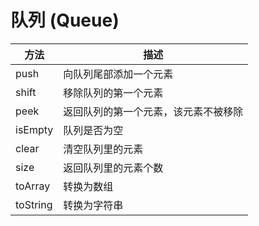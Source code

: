 # 队列 (Queue)




| 方法     | 描述                                 |
| -------- | ------------------------------------ |
| push     | 向队列尾部添加一个元素               |
| shift    | 移除队列的第一个元素                 |
| peek     | 返回队列的第一个元素，该元素不被移除 |
| isEmpty  | 队列是否为空                         |
| clear    | 清空队列里的元素                     |
| size     | 返回队列里的元素个数                 |
| toArray  | 转换为数组                           |
| toString | 转换为字符串                         |


